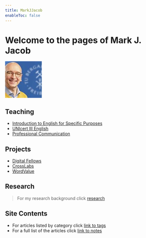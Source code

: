 ```yaml
---
title: MarkJJacob
enableToc: false
---
```

# Welcome to the pages of Mark J. Jacob
![tubaf](/notes/images/GetPersonaPhoto.jpeg)
## Teaching
- [Introduction to English for Specific Purposes](Scientific_Communication.md)
- [UNIcert III English](Academic_Communication.md)
- [Professional Communication](/notes/Professional_Communication.md)
## Projects
- [Digital Fellows](/notes/Digital_Fellows.md)
- [CrossLabs](/notes/CrossLabs.md)
- [WordValue](/notes/WordValue.md)
## Research
> For my research background click [research](https://www.researchgate.net/profile/Mark-Jacob-3)
## Site Contents
- For articles listed by category click [link to tags](/tags/)
- For a full list of the articles click [link to notes](/notes/)